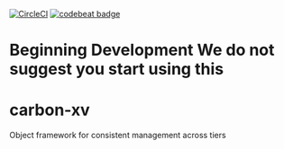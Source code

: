 [![CircleCI](https://circleci.com/gh/danielc2013/carbon-xv.svg?style=svg)](https://circleci.com/gh/danielc2013/carbon-xv)
[![codebeat badge](https://codebeat.co/badges/3305ad2f-9d11-4857-8bff-59b70fdf95dc)](https://codebeat.co/projects/github-com-danielc2013-carbon-xv-master)

# **Beginning Development** We do not suggest you start using this
# carbon-xv
Object framework for consistent management across tiers
